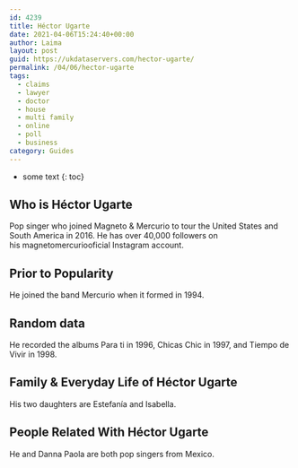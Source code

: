 ```yaml
---
id: 4239
title: Héctor Ugarte
date: 2021-04-06T15:24:40+00:00
author: Laima
layout: post
guid: https://ukdataservers.com/hector-ugarte/
permalink: /04/06/hector-ugarte
tags:
  - claims
  - lawyer
  - doctor
  - house
  - multi family
  - online
  - poll
  - business
category: Guides
---
```


* some text
{: toc}


## Who is Héctor Ugarte
                  
                  
                  
Pop singer who joined Magneto & Mercurio to tour the United States and South America in 2016. He has over 40,000 followers on his magnetomercuriooficial Instagram account. 
                  
              
            
              
            
                
                
                
## Prior to Popularity
                  
                  
                  
He joined the band Mercurio when it formed in 1994.
                  
              
            
              
            
                
                
                
## Random data
                  
                  
                  
He recorded the albums Para ti in 1996, Chicas Chic in 1997, and Tiempo de Vivir in 1998.
                  
              
            
              
            
                
                
                
## Family & Everyday Life of Héctor Ugarte
                  
                  
                  
His two daughters are Estefanía and Isabella.
                  
              
            
              
            
                
                
                
## People Related With Héctor Ugarte
                  
                  
                  
He and Danna Paola are both pop singers from Mexico.
                  
              
            
              
            
                
              
            
              
              
            
            
              
            
          
          
          